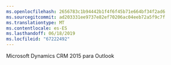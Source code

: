 ```yaml
---
ms.openlocfilehash: 2656783c1b94442b1f4f6f45b71e664bf34f2ad6
ms.sourcegitcommit: ad203331ee9737e82ef70206ac04eeb72a5f9c7f
ms.translationtype: MT
ms.contentlocale: es-ES
ms.lasthandoff: 06/18/2019
ms.locfileid: "67222492"
---
```

Microsoft Dynamics CRM 2015 para Outlook